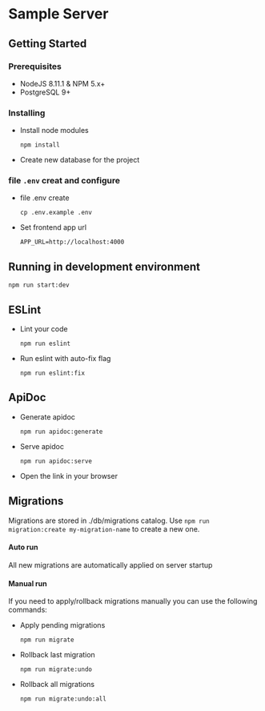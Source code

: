 # Sample Server

## Getting Started

### Prerequisites

- NodeJS 8.11.1 & NPM 5.x+
- PostgreSQL 9+

### Installing

- Install node modules
  ```
  npm install
  ```
- Create new database for the project

### file `.env` creat and configure

- file .env create
  ```
  cp .env.example .env
  ```
- Set frontend app url
  ```
  APP_URL=http://localhost:4000
  ```

## Running in development environment

    npm run start:dev

## ESLint

- Lint your code
  ```
  npm run eslint
  ```
- Run eslint with auto-fix flag
  ```
  npm run eslint:fix
  ```

## ApiDoc

- Generate apidoc
  ```
  npm run apidoc:generate
  ```
- Serve apidoc
  ```
  npm run apidoc:serve
  ```
- Open the link in your browser

## Migrations

Migrations are stored in ./db/migrations catalog. Use `npm run migration:create my-migration-name` to create a new one.

#### Auto run

All new migrations are automatically applied on server startup

#### Manual run

If you need to apply/rollback migrations manually you can use the following commands:

- Apply pending migrations
  ```
  npm run migrate
  ```
- Rollback last migration
  ```
  npm run migrate:undo
  ```
- Rollback all migrations
  ```
  npm run migrate:undo:all
  ```

